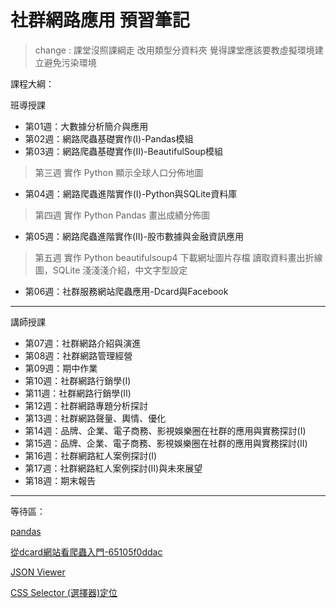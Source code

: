 # 社群網路應用 預習筆記

> change : 課堂沒照課綱走 改用類型分資料夾
> 覺得課堂應該要教虛擬環境建立避免污染環境

課程大綱：

班導授課

* 第01週：大數據分析簡介與應用
* 第02週：網路爬蟲基礎實作(I)-Pandas模組
* 第03週：網路爬蟲基礎實作(II)-BeautifulSoup模組

> 第三週 實作 Python 顯示全球人口分佈地圖

* 第04週：網路爬蟲進階實作(I)-Python與SQLite資料庫

> 第四週 實作 Python Pandas 畫出成績分佈圖

* 第05週：網路爬蟲進階實作(II)-股市數據與金融資訊應用

>  第五週 實作 Python beautifulsoup4 下載網址圖片存檔
>  讀取資料畫出折線圖，SQLite 淺淺淺介紹，中文字型設定

* 第06週：社群服務網站爬蟲應用-Dcard與Facebook

<hr>

講師授課

* 第07週：社群網路介紹與演進
* 第08週：社群網路管理經營
* 第09週：期中作業
* 第10週：社群網路行銷學(I)
* 第11週：社群網路行銷學(II)
* 第12週：社群網路專題分析探討
* 第13週：社群網路聲量、輿情、優化
* 第14週：品牌、企業、電子商務、影視娛樂圈在社群的應用與實務探討(I)
* 第15週：品牌、企業、電子商務、影視娛樂圈在社群的應用與實務探討(II)
* 第16週：社群網路紅人案例探討(I)
* 第17週：社群網路紅人案例探討(II)與未來展望
* 第18週：期末報告

<hr>

等待區：

[pandas](https://www.learncodewithmike.com/2020/10/python-pandas-series-tutorial.html)

[從dcard網站看爬蟲入門-65105f0ddac](https://medium.com/pyladies-taiwan/從dcard網站看爬蟲入門-65105f0ddac)

[JSON Viewer](https://ithelp.ithome.com.tw/articles/10204351)

[CSS Selector (選擇器)定位](https://blog.jiatool.com/posts/sorted-out-css-selector/)
